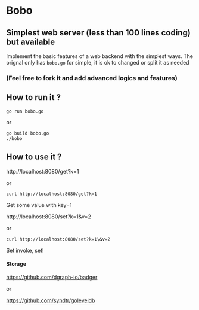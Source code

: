 # Bobo

## Simplest web server (less than 100 lines coding) but available

Implement the basic features of a web backend with the simplest ways. The orignal only has ```bobo.go``` for simple, it is ok to changed or split it as needed

### (Feel free to fork it and add advanced logics and features)

## How to run it ?
```
go run bobo.go
```
or 
```
go build bobo.go
./bobo
```
## How to use it ?
http://localhost:8080/get?k=1

or
```
curl http://localhost:8080/get?k=1
```
Get some value with key=1

http://localhost:8080/set?k=1&v=2

or 
```
curl http://localhost:8080/set?k=1\&v=2
```

Set invoke, set!

#### Storage
https://github.com/dgraph-io/badger

or

https://github.com/syndtr/goleveldb

